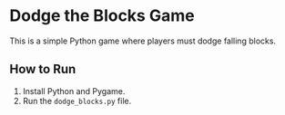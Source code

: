 # Dodge the Blocks Game
This is a simple Python game where players must dodge falling blocks. 

## How to Run
1. Install Python and Pygame.
2. Run the `dodge_blocks.py` file.
